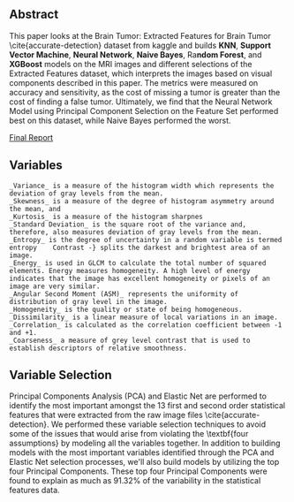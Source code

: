 ## Abstract
This paper looks at the Brain Tumor: Extracted Features for Brain Tumor \cite{accurate-detection} dataset from kaggle and builds **KNN**, **Support Vector Machine**, **Neural Network**, **Naive Bayes**, Ra**ndom Forest**, and **XGBoost** models on the MRI images and different selections of the Extracted Features dataset, which interprets the images based on visual components described in this paper. The metrics were measured on accuracy and sensitivity, as the cost of missing a tumor is greater than the cost of finding a false tumor. Ultimately, we find that the Neural Network Model using Principal Component Selection on the Feature Set performed best on this dataset, while Naive Bayes performed the worst. 

[Final Report]([https://github.com/hannahpav/foreclosure-study/blob/main/House%20Foreclosure%20Final%20Report.pdf](https://github.com/hannahpav/classification-methods-tumors-mri/blob/main/Final-Report-Tumor-Classification.pdf))

## Variables
    _Variance_ is a measure of the histogram width which represents the deviation of gray levels from the mean. 
    _Skewness_ is a measure of the degree of histogram asymmetry around the mean, and 
    _Kurtosis_ is a measure of the histogram sharpnes
    _Standard Deviation_ is the square root of the variance and, therefore, also measures deviation of gray levels from the mean.
    _Entropy_ is the degree of uncertainty in a random variable is termed entropy    Contrast -} splits the darkest and brightest area of an image. 
    _Energy_ is used in GLCM to calculate the total number of squared elements. Energy measures homogeneity. A high level of energy indicates that the image has excellent homogeneity or pixels of an image are very similar.
    _Angular Second Moment (ASM)_ represents the uniformity of distribution of gray level in the image.
    _Homogeneity_ is the quality or state of being homogeneous.
    _Dissimilarity_ is a linear measure of local variations in an image.
    _Correlation_ is calculated as the correlation coefficient between -1 and +1.
    _Coarseness_ a measure of grey level contrast that is used to establish descriptors of relative smoothness.

## Variable Selection
Principal Components Analysis (PCA) and Elastic Net are performed to identify the most important amongst the 13 first and second order statistical features that were extracted from the raw image files \cite{accurate-detection}. We performed these variable selection techniques to avoid some of the issues that would arise from violating the \textbf{four assumptions} by modeling all the variables together. In addition to building models with the most important variables identified through the PCA and Elastic Net selection processes, we'll also build models by utilizing the top four Principal Components. These top four Principal Components were found to explain as much as 91.32\% of the variability in the statistical features data.
